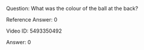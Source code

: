 Question: What was the colour of the ball at the back?

Reference Answer: 0

Video ID: 5493350492

Answer: 0

